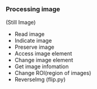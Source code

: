 ### Processing image
(Still Image)

- Read image
- Indicate image
- Preserve image
- Access image element
- Change image element
- Get image infomation
- Change ROI(region of images)
- ReverseImg (flip.py)
